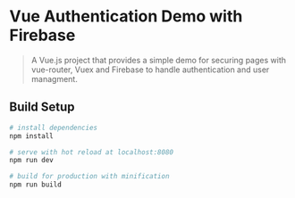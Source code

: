 # Vue Authentication Demo with Firebase

> A Vue.js project that provides a simple demo for securing pages with vue-router, Vuex and Firebase to handle authentication and user managment.


## Build Setup

``` bash
# install dependencies
npm install

# serve with hot reload at localhost:8080
npm run dev

# build for production with minification
npm run build
